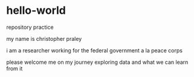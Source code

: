 # hello-world
repository practice

my name is christopher praley

i am a researcher working for the federal government a la peace corps

please welcome me on my journey exploring data and what we can learn from it
